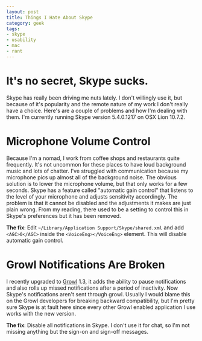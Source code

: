 ```yaml
---
layout: post
title: Things I Hate About Skype
category: geek
tags:
- skype
- usability
- mac
- rant
---
```

# It's no secret, Skype sucks.

Skype has really been driving me nuts lately. I don't willingly use it, but because of it's popularity and the remote nature of my work I don't really have a choice. Here's are a couple of problems and how I'm dealing with them. I'm currently running Skype version 5.4.0.1217 on OSX Lion 10.7.2.

# Microphone Volume Control

Because I'm a nomad, I work from coffee shops and restaurants quite frequently. It's not uncommon for these places to have loud background music and lots of chatter. I've struggled with communication because my microphone pics up almost all of the background noise. The obvious solution is to lower the microphone volume, but that only works for a few seconds. Skype has a feature called "automatic gain control" that listens to the level of your microphone and adjusts sensitivity accordingly. The problem is that it cannot be disabled and the adjustments it makes are just plain wrong. From my reading, there used to be a setting to control this in Skype's preferences but it has been removed.

__The fix__: Edit `~/Library/Application Support/Skype/shared.xml` and add `<AGC>0</AGC>` inside the `<VoiceEng></VoiceEng>` element. This will disable automatic gain control.

# Growl Notifications Are Broken

I recently upgraded to [Growl](http://growl.info/) 1.3, it adds the ability to pause notifications and also rolls up missed notifications after a period of inactivity. Now Skype's notifications aren't sent through growl. Usually I would blame this on the Growl developers for breaking backward compatibility, but I'm pretty sure Skype is at fault here since every other Growl enabled application I use works with the new version.

__The fix__: Disable all notifications in Skype. I don't use it for chat, so I'm not missing anything but the sign-on and sign-off messages.

